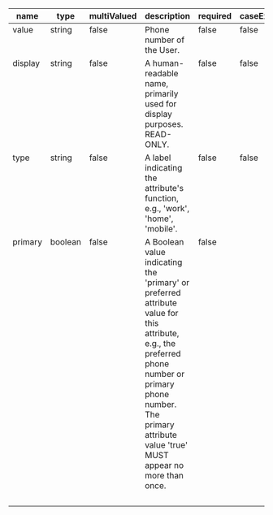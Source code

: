 <table style="border: 1px black;">
	<thead style="border: 1px black;">
		<tr>
			<th>name</th>
			<th>type</th>
			<th>multiValued</th>
			<th>description</th>
			<th>required</th>
			<th>caseExact</th>
			<th>mutability</th>
			<th>returned</th>
			<th>uniqueness</th>
		</tr>
	</thead>
	<tbody style="vertical-align: top">
		<tr>
			<td>value</td>
			<td>string</td>
			<td>false</td>
			<td>Phone number of the User.</td>
			<td>false</td>
			<td>false</td>
			<td>readWrite</td>
			<td>default</td>
			<td>none</td>
		</tr>
		<tr>
			<td>display</td>
			<td>string</td>
			<td>false</td>
			<td>A human-readable name, primarily used for display purposes.  READ-ONLY.</td>
			<td>false</td>
			<td>false</td>
			<td>readWrite</td>
			<td>default</td>
			<td>none</td>
		</tr>
		<tr>
			<td>type</td>
			<td>string</td>
			<td>false</td>
			<td>A label indicating the attribute's function, e.g., 'work', 'home', 'mobile'.</td>
			<td>false</td>
			<td>false</td>
			<td>readWrite</td>
			<td>default</td>
			<td>none</td>
		</tr>
		<tr>
			<td>primary</td>
			<td>boolean</td>
			<td>false</td>
			<td>A Boolean value indicating the 'primary' or preferred attribute value for this attribute, e.g., the preferred phone number or primary phone number.  The primary attribute value 'true' MUST appear no more than once.</td>
			<td>false</td>
			<td></td>
			<td>readWrite</td>
			<td>default</td>
			<td></td>
		</tr>
		<tr>
			<td></td>
			<td>&nbsp;</td>
			<td>&nbsp;</td>
			<td>&nbsp;</td>
			<td>&nbsp;</td>
			<td>&nbsp;</td>
			<td>&nbsp;</td>
			<td>&nbsp;</td>
			<td>&nbsp;</td>
		</tr>
	</tbody>
</table>